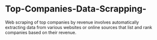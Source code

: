 # Top-Companies-Data-Scrapping-
Web scraping of top companies by revenue involves automatically extracting data from various websites or online sources that list and rank companies based on their revenue.
